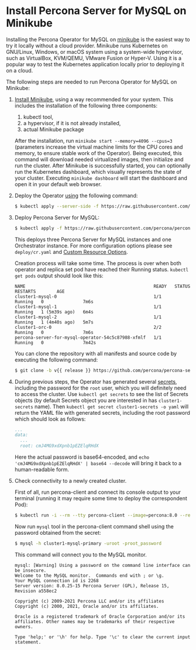# Install Percona Server for MySQL on Minikube

Installing the Percona Operator for MySQL on [minikube](https://github.com/kubernetes/minikube)
is the easiest way to try it locally without a cloud provider. Minikube runs
Kubernetes on GNU/Linux, Windows, or macOS system using a system-wide
hypervisor, such as VirtualBox, KVM/QEMU, VMware Fusion or Hyper-V. Using it is
a popular way to test the Kubernetes application locally prior to deploying it
on a cloud.

The following steps are needed to run Percona Operator for MySQL on Minikube:

1. [Install Minikube](https://kubernetes.io/docs/tasks/tools/install-minikube/),
using a way recommended for your system. This includes the installation of
the following three components:

    1. kubectl tool,
    2. a hypervisor, if it is not already installed,
    3. actual Minikube package

    After the installation, run `minikube start --memory=4096 --cpus=3`
    (parameters increase the virtual machine limits for the CPU cores and memory,
    to ensure stable work of the Operator). Being executed, this command will
    download needed virtualized images, then initialize and run the
    cluster. After Minikube is successfully started, you can optionally run the
    Kubernetes dashboard, which visually represents the state of your cluster.
    Executing `minikube dashboard` will start the dashboard and open it in your
    default web browser.

2. Deploy the Operator [using](https://kubernetes.io/docs/reference/using-api/server-side-apply/) the following command:

    ```bash
    $ kubectl apply --server-side -f https://raw.githubusercontent.com/percona/percona-server-mysql-operator/v{{ release }}/deploy/bundle.yaml
    ```

3. Deploy Percona Server for MySQL:

    ```bash
    $ kubectl apply -f https://raw.githubusercontent.com/percona/percona-server-mysql-operator/v{{ release }}/deploy/cr.yaml
    ```

    This deploys three Percona Server for MySQL instances and one Orchestrator
    instance. For more configuration options please see `deploy/cr.yaml` and
    [Custom Resource Options](operator.md#operator-custom-resource-options).

    Creation process will take some time. The process is over when both
    operator and replica set pod have reached their Running status.
    `kubectl get pods` output should look like this:

    ```text
    NAME                                                 READY   STATUS    RESTARTS        AGE
    cluster1-mysql-0                                     1/1     Running   0               7m6s
    cluster1-mysql-1                                     1/1     Running   1 (5m39s ago)   6m4s
    cluster1-mysql-2                                     1/1     Running   1 (4m40s ago)   5m7s
    cluster1-orc-0                                       2/2     Running   0               7m6s
    percona-server-for-mysql-operator-54c5c87988-xfmlf   1/1     Running   0               7m42s
    ```

    You can clone the repository with all manifests and source code by executing the following command:

    ```bash
    $ git clone -b v{{ release }} https://github.com/percona/percona-server-mysql-operator
    ```

4. During previous steps, the Operator has generated several [secrets](https://kubernetes.io/docs/concepts/configuration/secret/), including the
    password for the `root` user, which you will definitely need to access the
    cluster. Use `kubectl get secrets` to see the list of Secrets objects (by
    default Secrets object you are interested in has `cluster1-secrets` name).
    Then `kubectl get secret cluster1-secrets -o yaml` will return the YAML
    file with generated secrets, including the root password which should look as
    follows:

    ```yaml
    ...
    data:
      ...
      root: cmJ4MG9xdXpnb1pEZElqRHdX
    ```

    Here the actual password is base64-encoded, and
    `echo 'cmJ4MG9xdXpnb1pEZElqRHdX' | base64 --decode` will bring it back to a
    human-readable form.

5. Check connectivity to a newly created cluster.

    First of all, run percona-client and connect its console output to your
    terminal (running it may require some time to deploy the correspondent Pod):

    ```bash
    $ kubectl run -i --rm --tty percona-client --image=percona:8.0 --restart=Never -- bash -il
    ```

    Now run `mysql` tool in the percona-client command shell using the password
    obtained from the secret:

    ```bash
    $ mysql -h cluster1-mysql-primary -uroot -proot_password
    ```

    This command will connect you to the MySQL monitor.

    ```text
    mysql: [Warning] Using a password on the command line interface can be insecure.
    Welcome to the MySQL monitor.  Commands end with ; or \g.
    Your MySQL connection id is 2268
    Server version: 8.0.25-15 Percona Server (GPL), Release 15, Revision a558ec2

    Copyright (c) 2009-2021 Percona LLC and/or its affiliates
    Copyright (c) 2000, 2021, Oracle and/or its affiliates.

    Oracle is a registered trademark of Oracle Corporation and/or its
    affiliates. Other names may be trademarks of their respective
    owners.

    Type 'help;' or '\h' for help. Type '\c' to clear the current input statement.
    ```
